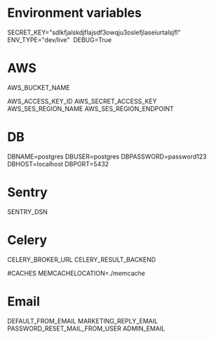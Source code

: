 # Environment variables

SECRET_KEY="sdlkfjalskdjflajsdf3owqju3oslefjlaseiurtalsjfl"
ENV_TYPE="dev/live" 
DEBUG=True

# AWS
AWS_BUCKET_NAME

AWS_ACCESS_KEY_ID
AWS_SECRET_ACCESS_KEY
AWS_SES_REGION_NAME
AWS_SES_REGION_ENDPOINT


# DB
DBNAME=postgres
DBUSER=postgres
DBPASSWORD=password123
DBHOST=localhost
DBPORT=5432

# Sentry
SENTRY_DSN

# Celery
CELERY_BROKER_URL
CELERY_RESULT_BACKEND

#CACHES
MEMCACHELOCATION=./memcache

# Email
DEFAULT_FROM_EMAIL
MARKETING_REPLY_EMAIL
PASSWORD_RESET_MAIL_FROM_USER
ADMIN_EMAIL
